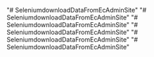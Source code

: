 "# SeleniumdownloadDataFromEcAdminSite" 
"# SeleniumdownloadDataFromEcAdminSite" 
"# SeleniumdownloadDataFromEcAdminSite" 
"# SeleniumdownloadDataFromEcAdminSite" 
"# SeleniumdownloadDataFromEcAdminSite" 
"# SeleniumdownloadDataFromEcAdminSite" 
